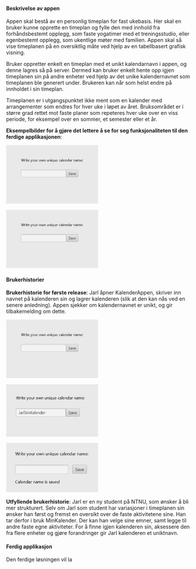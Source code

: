#### Beskrivelse av appen

Appen skal bestå av en personlig timeplan for fast ukebasis. Her skal en bruker kunne opprette en timeplan og fylle den med innhold fra forhåndsbestemt opplegg, som faste yogatimer med et treningsstudio, eller egenbestemt opplegg, som ukentlige møter med familien. Appen skal så vise timeplanen på en oversiktlig måte ved hjelp av en tabellbasert grafisk visning.

Bruker oppretter enkelt en timeplan med et unikt kalendarnavn i appen, og denne lagres så på server. Dermed kan bruker enkelt hente opp igjen timeplanen sin på andre enheter ved hjelp av det unike kalendernavnet som timeplanen ble generert under. Brukeren kan når som helst endre på innholdet i sin timeplan. 

Timeplanen er i utgangspunktet ikke ment som en kalender med arrangementer som endres for hver uke i løpet av året. Bruksområdet er i større grad rettet mot faste planer som repeteres hver uke over en viss periode, for eksempel over en sommer, et semester eller et år.

**Eksempelbilder for å gjøre det lettere å se for seg funksjonaliteten til den ferdige applikasjonen**:

[<img src="images/brukerbilde1.png" width="250"/>](eksempelbildeFerdigApplikasjon_1.png)

[<img src="images/brukerbilde1.png" width="250"/>](eksempelbildeFerdigApplikasjon_2.png)


#### Brukerhistorier

**Brukerhistorie for første release**: Jarl åpner KalenderAppen, skriver inn navnet på kalenderen sin og lagrer kalenderen (slik at den kan nås ved en senere anledning). Appen sjekker om kalendernavnet er unikt, og gir tilbakemelding om dette.

[<img src="images/brukerbilde1.png" width="250"/>](images/brukerbilde1.png)

[<img src="images/brukerbilde2.png" width="250"/>](images/brukerbilde2.png)

[<img src="images/brukerbilde3.png" width="250"/>](images/brukerbilde3.png)

**Utfyllende brukerhistorie**: Jarl er en ny student på NTNU, som ønsker å bli mer strukturert. Selv om Jarl som student har variasjoner i timeplanen sin ønsker han først og fremst en oversikt over de faste aktivitetene sine. Han tar derfor i bruk MinKalender. Der kan han velge sine emner, samt legge til andre faste egne aktiviteter. For å finne igjen kalenderen sin, aksessere den fra flere enheter og gjøre forandringer gir Jarl kalenderen et uniktnavn.

#### Ferdig applikasjon
Den ferdige løsningen vil la 
